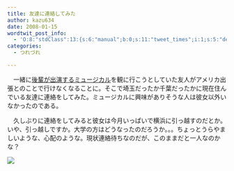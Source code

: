 ```yaml
---
title: 友達に連絡してみた
author: kazu634
date: 2008-01-15
wordtwit_post_info:
  - 'O:8:"stdClass":13:{s:6:"manual";b:0;s:11:"tweet_times";i:1;s:5:"delay";i:0;s:7:"enabled";i:1;s:10:"separation";s:2:"60";s:7:"version";s:3:"3.7";s:14:"tweet_template";b:0;s:6:"status";i:2;s:6:"result";a:0:{}s:13:"tweet_counter";i:2;s:13:"tweet_log_ids";a:1:{i:0;i:3615;}s:9:"hash_tags";a:0:{}s:8:"accounts";a:1:{i:0;s:7:"kazu634";}}'
categories:
  - つれづれ

---
```

<div class="section">
<p>
    　一緒に<a href="http://homepage3.nifty.com/kazzcafe/family/" onclick="__gaTracker('send', 'event', 'outbound-article', 'http://homepage3.nifty.com/kazzcafe/family/', '後輩が出演するミュージカル');" target="_blank">後輩が出演するミュージカル</a>を観に行こうとしていた友人がアメリカ出張とのことで行けなくなることに。そこで埼玉だったか千葉だったかに現在住んでいる友達に連絡をしてみた。ミュージカルに興味がありそうな人は彼女以外いなかったのである。
</p>
  
<p>
    　久しぶりに連絡をしてみると彼女は今月いっぱいで横浜に引っ越すのだとか。いや、引っ越しですか。大学の方はどうなったのだろうか。。。ちょっとうらやましいような、心配のような。現状連絡待ちなのだが、このままだと一人なのかな？
</p>
  
<p>
<center>
</center>
</p>
  
<p>
<a href="http://flickr.com/photos/artfulblogger/81712516/" onclick="__gaTracker('send', 'event', 'outbound-article', 'http://flickr.com/photos/artfulblogger/81712516/', '');" title="Ballet Recital"><img src="http://farm1.static.flickr.com/40/81712516_c252d94ff0_m.jpg" /></a>
</p></p>
</div>
